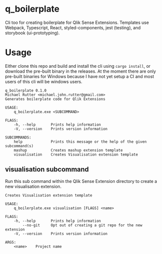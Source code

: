 # q_boilerplate

Cli too for creating boilerplate for Qlik Sense Extensions. Templates use Webpack, Typescript, React, styled-components, jest (testing), and storybook (ui-prototyping).

# Usage

Either clone this repo and build and install the cli using `cargo install`, or download the pre-built binary in the releases. At the moment there are only pre-built binaries for Windows because I have not yet setup a CI and most users of this cli will be windows users.

```
q_boilerplate 0.1.0
Michael Rutter <michael.john.rutter@gmail.com>
Generates boilerplate code for Qlik Extensions

USAGE:
    q_boilerplate.exe <SUBCOMMAND>

FLAGS:
    -h, --help       Prints help information
    -V, --version    Prints version information

SUBCOMMANDS:
    help             Prints this message or the help of the given subcommand(s)
    mashup           Creates mashup extension template
    visualisation    Creates Visualisation extension template
```

## visualisation subcommand
Run this sub command within the Qlik Sense Extension directory to create a new visualisation extension.

```
Creates Visualisation extension template

USAGE:
    q_boilerplate.exe visualisation [FLAGS] <name>

FLAGS:
    -h, --help       Prints help information
        --no-git     Opt out of creating a git repo for the new extension
    -V, --version    Prints version information

ARGS:
    <name>    Project name
```

